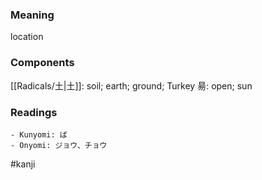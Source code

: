 ### Meaning

location

### Components

[[Radicals/土|土]]: soil; earth; ground; Turkey 昜: open; sun

### Readings

```
- Kunyomi: ば
- Onyomi: ジョウ、チョウ
```

#kanji
